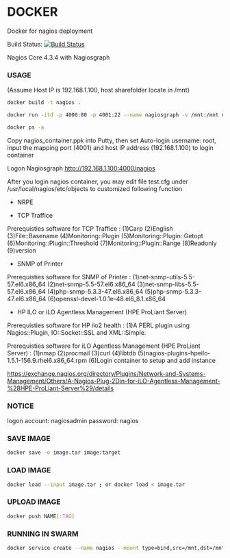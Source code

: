 # DOCKER
Docker for nagios deployment

Build Status: [![Build Status](https://travis-ci.org/mygithublab/docker.svg?branch=master)](https://travis-ci.org/mygithublab/docker)

Nagios Core 4.3.4 with Nagiosgraph

### USAGE

(Assume Host IP is 192.168.1.100, host sharefolder locate in /mnt)

```sh
docker build -t nagios .
```

```sh
docker run -itd -p 4000:80 -p 4001:22 --name nagiosgraph -v /mnt:/mnt nagios
```

```sh
docker ps -a
```

Copy nagios_container.ppk into Putty, then set Auto-login username: root, input the mapping port (4001) and host IP address (192.168.1.100) to login container

Logon Nagiosgraph http://192.168.1.100:4000/nagios

After you login nagios container, you may edit file test.cfg under /usr/local/nagios/etc/objects to customized following function

* NRPE

* TCP Traffice

Prerequisties software for TCP Traffice :
(1)Carp
(2)English
(3)File::Basename
(4)Monitoring::Plugin
(5)Monitoring::Plugin::Getopt
(6)Monitoring::Plugin::Threshold
(7)Monitoring::Plugin::Range
(8)Readonly
(9)version

* SNMP of Printer

Prerequisties software for SNMP of Printer :
(1)net-snmp-utils-5.5-57.el6.x86_64
(2)net-snmp-5.5-57.el6.x86_64
(3)net-snmp-libs-5.5-57.el6.x86_64
(4)php-snmp-5.3.3-47.el6.x86_64
(5)php-snmp-5.3.3-47.el6.x86_64
(6)openssl-devel-1.0.1e-48.el6_8.1.x86_64

* HP ILO or iLO Agentless Management (HPE ProLiant Server)

Prerequisties software for HP ilo2 health : 
(1)A PERL plugin using Nagios::Plugin, IO::Socket::SSL and XML::Simple. 

Prerequisties software for iLO Agentless Management (HPE ProLiant Server) :
(1)nmap
(2)procmail
(3)curl
(4)libtdb
(5)nagios-plugins-hpeilo-1.5.1-156.9.rhel6.x86_64.rpm
(6)Login container to setup and add instance 

https://exchange.nagios.org/directory/Plugins/Network-and-Systems-Management/Others/A-Nagios-Plug-2Din-for-iLO-Agentless-Management-%28HPE-ProLiant-Server%29/details


### NOTICE
logon account: nagiosadmin password: nagios

### SAVE IMAGE
```sh
docker save -o image.tar image:target
```

### LOAD IMAGE
```sh
docker load --input image.tar ; or docker load < image.tar
```

### UPLOAD IMAGE
```sh
docker push NAME[:TAG]
```

### RUNNING IN SWARM
```sh
docker service create --name nagios --mount type=bind,src=/mnt,dst=/mnt -p 5000:80 -p 5001:22 -t --replicas 6 hsly903/nagios:latest
```
